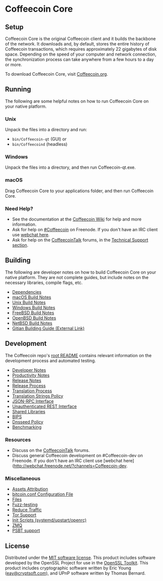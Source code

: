 Coffeecoin Core
=============

Setup
---------------------
Coffeecoin Core is the original Coffeecoin client and it builds the backbone of the network. It downloads and, by default, stores the entire history of Coffeecoin transactions, which requires approximately 22 gigabytes of disk space. Depending on the speed of your computer and network connection, the synchronization process can take anywhere from a few hours to a day or more.

To download Coffeecoin Core, visit [Coffeecoin.org](https://Coffeecoin.org/).

Running
---------------------
The following are some helpful notes on how to run Coffeecoin Core on your native platform.

### Unix

Unpack the files into a directory and run:

- `bin/Coffeecoin-qt` (GUI) or
- `bin/Coffeecoind` (headless)

### Windows

Unpack the files into a directory, and then run Coffeecoin-qt.exe.

### macOS

Drag Coffeecoin Core to your applications folder, and then run Coffeecoin Core.

### Need Help?

* See the documentation at the [Coffeecoin Wiki](https://Coffeecoin.info/)
for help and more information.
* Ask for help on [#Coffeecoin](http://webchat.freenode.net?channels=Coffeecoin) on Freenode. If you don't have an IRC client use [webchat here](http://webchat.freenode.net?channels=Coffeecoin).
* Ask for help on the [CoffeecoinTalk](https://Coffeecointalk.io/) forums, in the [Technical Support section](https://Coffeecointalk.io/c/technical-support).

Building
---------------------
The following are developer notes on how to build Coffeecoin Core on your native platform. They are not complete guides, but include notes on the necessary libraries, compile flags, etc.

- [Dependencies](dependencies.md)
- [macOS Build Notes](build-osx.md)
- [Unix Build Notes](build-unix.md)
- [Windows Build Notes](build-windows.md)
- [FreeBSD Build Notes](build-freebsd.md)
- [OpenBSD Build Notes](build-openbsd.md)
- [NetBSD Build Notes](build-netbsd.md)
- [Gitian Building Guide (External Link)](https://github.com/bitcoin-core/docs/blob/master/gitian-building.md)

Development
---------------------
The Coffeecoin repo's [root README](/README.md) contains relevant information on the development process and automated testing.

- [Developer Notes](developer-notes.md)
- [Productivity Notes](productivity.md)
- [Release Notes](release-notes.md)
- [Release Process](release-process.md)
- [Translation Process](translation_process.md)
- [Translation Strings Policy](translation_strings_policy.md)
- [JSON-RPC Interface](JSON-RPC-interface.md)
- [Unauthenticated REST Interface](REST-interface.md)
- [Shared Libraries](shared-libraries.md)
- [BIPS](bips.md)
- [Dnsseed Policy](dnsseed-policy.md)
- [Benchmarking](benchmarking.md)

### Resources
* Discuss on the [CoffeecoinTalk](https://Coffeecointalk.io/) forums.
* Discuss general Coffeecoin development on #Coffeecoin-dev on Freenode. If you don't have an IRC client use [webchat here](http://webchat.freenode.net/?channels=Coffeecoin-dev.

### Miscellaneous
- [Assets Attribution](assets-attribution.md)
- [bitcoin.conf Configuration File](bitcoin-conf.md)
- [Files](files.md)
- [Fuzz-testing](fuzzing.md)
- [Reduce Traffic](reduce-traffic.md)
- [Tor Support](tor.md)
- [Init Scripts (systemd/upstart/openrc)](init.md)
- [ZMQ](zmq.md)
- [PSBT support](psbt.md)

License
---------------------
Distributed under the [MIT software license](/COPYING).
This product includes software developed by the OpenSSL Project for use in the [OpenSSL Toolkit](https://www.openssl.org/). This product includes
cryptographic software written by Eric Young ([eay@cryptsoft.com](mailto:eay@cryptsoft.com)), and UPnP software written by Thomas Bernard.

